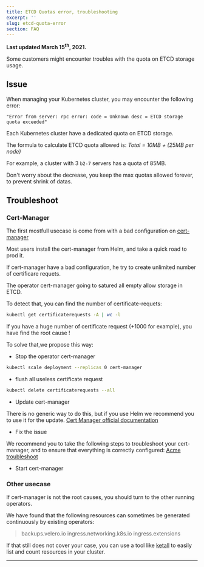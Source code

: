 ```yaml
---
title: ETCD Quotas error, troubleshooting
excerpt: ''
slug: etcd-quota-error
section: FAQ
---
```


**Last updated March 15<sup>th</sup>, 2021.**

Some customers might encounter troubles with the quota on ETCD storage usage.

## Issue

When managing your Kubernetes cluster, you may encounter the following error:

```log
"Error from server: rpc error: code = Unknown desc = ETCD storage quota exceeded"
```

Each Kubernetes cluster have a dedicated quota on ETCD storage.

The formula to calculate ETCD quota allowed is: *Total = 10MB + (25MB per node)*

For example, a cluster with 3 `b2-7` servers has a quota of 85MB.

Don't worry about the decrease, you keep the max quotas allowed forever, to prevent shrink of datas.

## Troubleshoot

### Cert-Manager

The first mostfull usecase is come from with a bad configuration on [cert-manager](https://cert-manager.io/docs/)

Most users install the cert-manager from Helm, and take a quick road to prod it.

If cert-manager have a bad configuration, he try to create unlimited number of certificare requets.

The operator cert-manager going to satured all empty allow storage in ETCD.

To detect that, you can find the number of certificate-requets:

```bash
kubectl get certificaterequests -A | wc -l
```

If you have a huge number of certificate request (+1000 for example), you have find the root cause !

To solve that,we propose this way:

* Stop the operator cert-manager

```bash
kubectl scale deployment --replicas 0 cert-manager
```

* flush all useless certificate request

```bash
kubectl delete certificaterequests --all
```

* Update cert-manager

There is no generic way to do this, but if you use Helm we recommend you to use it for the update.
[Cert Manager official documentation](https://cert-manager.io/docs/installation/kubernetes/)

* Fix the issue

We recommend you to take the following steps to troubleshoot your cert-manager, and to ensure that everything is correctly configured:
[Acme troubleshoot](https://cert-manager.io/docs/faq/acme/)

* Start cert-manager

### Other usecase

If cert-manager is not the root causes, you should turn to the other running operators.

We have found that the following resources can sometimes be generated continuously by existing operators:
> backups.velero.io
ingress.networking.k8s.io
ingress.extensions

If that still  does not cover your case, you can use a tool like [ketall](https://github.com/corneliusweig/ketall) to easily list and count resources in your cluster.

---
